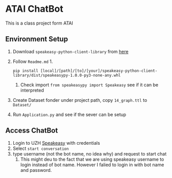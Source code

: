 # ATAI ChatBot
This is a class project form ATAI

## Environment Setup

1. Download `speakeasy-python-client-library` from [here](https://lms.uzh.ch/auth/RepositoryEntry/17583866519/CourseNode/85421310449426/path%3D~~Tutorials~~00%5FSpeakeasy%5FProject/0)
2. Follow `Readme.md`
   1. 
   ```
   pip install [local]/[path]/[to]/[your]/speakeasy-python-client-library/dist/speakeasypy-1.0.0-py3-none-any.whl
   ```
      
      1. Check import `from speakeasypy import Speakeasy` see if it can be interpreted 
3. Create Dataset fonder under project path, copy `14_graph.ttl` to `Dataset/`
4. Run `Application.py` and see if the sever can be setup

## Access ChatBot
1. Login to UZH [Speakeasy](https://speakeasy.ifi.uzh.ch/) with credentials
2. Select `start conversation`
3. type username (not the bot name, no idea why) and request to start chat
   1. This might deu to the fact that we are using speakeasy username to login instead of bot name. However I falied to login in with bot name and password.
   

